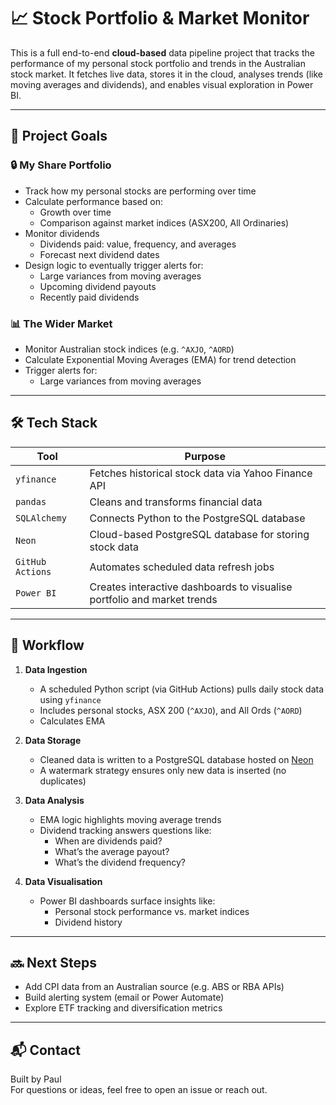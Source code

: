 # 📈 Stock Portfolio & Market Monitor

This is a full end-to-end **cloud-based** data pipeline project that tracks the performance of my personal stock portfolio and trends in the Australian stock market. It fetches live data, stores it in the cloud, analyses trends (like moving averages and dividends), and enables visual exploration in Power BI.

---

## 🧠 Project Goals

### 🔒 My Share Portfolio
- Track how my personal stocks are performing over time
- Calculate performance based on:
  - Growth over time
  - Comparison against market indices (ASX200, All Ordinaries)
- Monitor dividends
  - Dividends paid: value, frequency, and averages
  - Forecast next dividend dates
- Design logic to eventually trigger alerts for:
  - Large variances from moving averages
  - Upcoming dividend payouts
  - Recently paid dividends

### 📊 The Wider Market
- Monitor Australian stock indices (e.g. `^AXJO`, `^AORD`)
- Calculate Exponential Moving Averages (EMA) for trend detection
- Trigger alerts for:
  - Large variances from moving averages

---

## 🛠️ Tech Stack

| Tool           | Purpose                          |
|----------------|----------------------------------|
| `yfinance`     | Fetches historical stock data via Yahoo Finance API |
| `pandas`       | Cleans and transforms financial data |
| `SQLAlchemy`   | Connects Python to the PostgreSQL database |
| `Neon`         | Cloud-based PostgreSQL database for storing stock data |
| `GitHub Actions` | Automates scheduled data refresh jobs |
| `Power BI`     | Creates interactive dashboards to visualise portfolio and market trends |

---

## 🔄 Workflow

1. **Data Ingestion**
   - A scheduled Python script (via GitHub Actions) pulls daily stock data using `yfinance`
   - Includes personal stocks, ASX 200 (`^AXJO`), and All Ords (`^AORD`)
   - Calculates EMA 

2. **Data Storage**
   - Cleaned data is written to a PostgreSQL database hosted on [Neon](https://neon.tech)
   - A watermark strategy ensures only new data is inserted (no duplicates)

3. **Data Analysis**
   - EMA logic highlights moving average trends
   - Dividend tracking answers questions like:
     - When are dividends paid?
     - What’s the average payout?
     - What’s the dividend frequency?

4. **Data Visualisation**
   - Power BI dashboards surface insights like:
     - Personal stock performance vs. market indices
     - Dividend history

---

## 🔜 Next Steps

- Add CPI data from an Australian source (e.g. ABS or RBA APIs)
- Build alerting system (email or Power Automate)
- Explore ETF tracking and diversification metrics

---

## 📬 Contact

Built by Paul  
For questions or ideas, feel free to open an issue or reach out.
